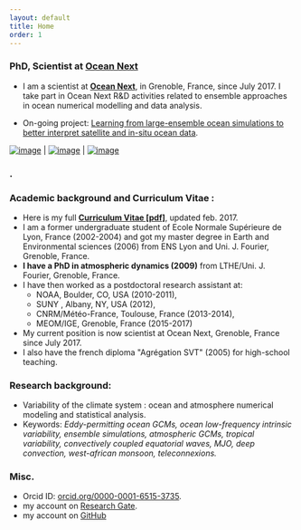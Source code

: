 ```yaml
---
layout: default
title: Home
order: 1
---
```



### **PhD, Scientist at [**Ocean Next**](http://www.ocean-next.fr)** 
* I am a scientist at [**Ocean Next**](http://www.ocean-next.fr), in Grenoble, France, since July 2017. I take part in Ocean Next R&D activities related to  ensemble approaches in ocean numerical modelling and data analysis.

* On-going project: [Learning from large-ensemble ocean simulations to better interpret satellite and in-situ ocean data](https://stephanieleroux.github.io/Research/).

[![image]({{site.baseurl}}/img/SL_3.png)](http://stephanieleroux.github.io) | [![image]({{site.baseurl}}/img/ensemble.png)](https://stephanieleroux.github.io) | [![image]({{site.baseurl}}/img/hires.png)](https://stephanieleroux.github.io)

### .


### Academic background and Curriculum Vitae :
 - Here is my full  [**Curriculum Vitae [pdf]**](http://stephanieleroux.github.io/docs/CVleroux2017EN.pdf), updated feb. 2017.
 - I am a former undergraduate student of Ecole Normale Supérieure de Lyon, France (2002-2004) and got my master degree in Earth and Environmental sciences (2006) from ENS Lyon and Uni. J. Fourier, Grenoble, France.
 - **I have a PhD in atmospheric dynamics (2009)** from  LTHE/Uni. J. Fourier, Grenoble, France. 
 - I have then worked as a postdoctoral research assistant at:
 	- NOAA, Boulder, CO, USA (2010-2011),
 	- SUNY , Albany, NY, USA (2012),
 	- CNRM/Météo-France, Toulouse, France (2013-2014),
 	- MEOM/IGE, Grenoble, France (2015-2017)
 - My current position is now scientist at  Ocean Next, Grenoble, France since July 2017.
 - I also have the french diploma "Agrégation SVT" (2005) for  high-school teaching. 

### Research background:
  - Variability of the climate system : ocean and atmosphere numerical modeling and statistical analysis. 
  - Keywords: *Eddy-permitting ocean GCMs, ocean low-frequency intrinsic variability, ensemble simulations, atmospheric GCMs, tropical variability, convectively coupled equatorial waves, MJO, deep convection, west-african monsoon, teleconnexions.*

### Misc.
 - Orcid ID: [orcid.org/0000-0001-6515-3735](http://orcid.org/orcid.org/0000-0001-6515-3735).
 - my account on [Research Gate](http://www.researchgate.net/profile/Stephanie_Leroux).
 - my account on [GitHub](https://github.com/stephanieleroux)
